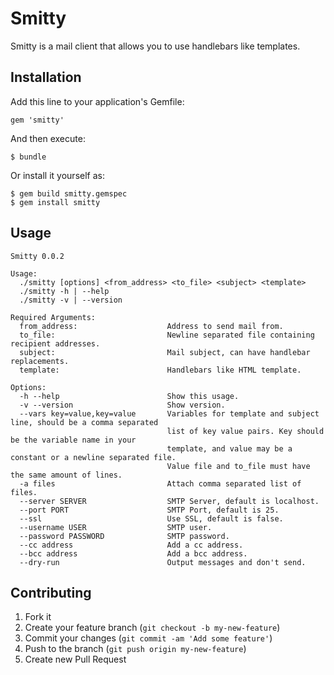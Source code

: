 # Smitty

Smitty is a mail client that allows you to use handlebars like templates.

## Installation

Add this line to your application's Gemfile:

    gem 'smitty'

And then execute:

    $ bundle

Or install it yourself as:

    $ gem build smitty.gemspec
    $ gem install smitty

## Usage

    Smitty 0.0.2

    Usage:
      ./smitty [options] <from_address> <to_file> <subject> <template>
      ./smitty -h | --help
      ./smitty -v | --version

    Required Arguments:
      from_address:                    Address to send mail from.
      to_file:                         Newline separated file containing recipient addresses.
      subject:                         Mail subject, can have handlebar replacements.
      template:                        Handlebars like HTML template.

    Options:
      -h --help                        Show this usage.
      -v --version                     Show version.
      --vars key=value,key=value       Variables for template and subject line, should be a comma separated
                                       list of key value pairs. Key should be the variable name in your
                                       template, and value may be a constant or a newline separated file.
                                       Value file and to_file must have the same amount of lines.
      -a files                         Attach comma separated list of files.
      --server SERVER                  SMTP Server, default is localhost.
      --port PORT                      SMTP Port, default is 25.
      --ssl                            Use SSL, default is false.
      --username USER                  SMTP user.
      --password PASSWORD              SMTP password.
      --cc address                     Add a cc address.
      --bcc address                    Add a bcc address.
      --dry-run                        Output messages and don't send.

## Contributing

1. Fork it
2. Create your feature branch (`git checkout -b my-new-feature`)
3. Commit your changes (`git commit -am 'Add some feature'`)
4. Push to the branch (`git push origin my-new-feature`)
5. Create new Pull Request
